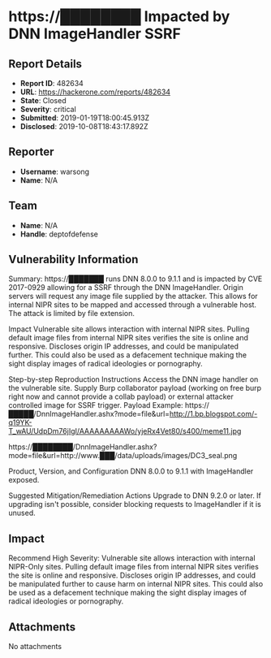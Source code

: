 # https://████████ Impacted by DNN ImageHandler SSRF

## Report Details
- **Report ID**: 482634
- **URL**: https://hackerone.com/reports/482634
- **State**: Closed
- **Severity**: critical
- **Submitted**: 2019-01-19T18:00:45.913Z
- **Disclosed**: 2019-10-08T18:43:17.892Z

## Reporter
- **Username**: warsong
- **Name**: N/A

## Team
- **Name**: N/A
- **Handle**: deptofdefense

## Vulnerability Information
Summary:
https://███████ runs DNN 8.0.0 to 9.1.1 and is impacted by CVE 2017-0929 allowing for a SSRF through the DNN ImageHandler. Origin servers will request any image file supplied by the attacker. This allows for internal NIPR sites to be mapped and accessed through a vulnerable host. The attack is limited by file extension.

Impact
Vulnerable site allows interaction with internal NIPR sites. Pulling default image files from internal NIPR sites verifies the site is online and responsive. Discloses origin IP addresses, and could be manipulated further.  This could also be used as a defacement technique making the sight display images of radical ideologies or pornography.  

Step-by-step Reproduction Instructions
Access the DNN image handler on the vulnerable site.
Supply Burp collaborator payload (working on free burp right now and cannot provide a collab payload) or external attacker controlled image for SSRF trigger.
Payload Example:
https://█████/DnnImageHandler.ashx?mode=file&url=http://1.bp.blogspot.com/-q19YK-T_wAU/UdpDm76jIgI/AAAAAAAAAWo/yjeRx4Vet80/s400/meme11.jpg

https://████████/DnnImageHandler.ashx?mode=file&url=http://www.███/data/uploads/images/DC3_seal.png

Product, Version, and Configuration
DNN 8.0.0 to 9.1.1 with ImageHandler exposed.

Suggested Mitigation/Remediation Actions
Upgrade to DNN 9.2.0 or later. If upgrading isn't possible, consider blocking requests to ImageHandler if it is unused.

## Impact

Recommend High Severity: Vulnerable site allows interaction with internal NIPR-Only sites. Pulling default image files from internal NIPR sites verifies the site is online and responsive. Discloses origin IP addresses, and could be manipulated further to cause harm on internal NIPR sites. This could also be used as a defacement technique making the sight display images of radical ideologies or pornography.

## Attachments
No attachments

